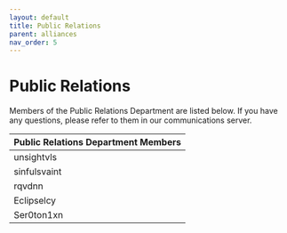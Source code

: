 ```yaml
---
layout: default
title: Public Relations
parent: alliances
nav_order: 5
---
```


# Public Relations
Members of the Public Relations Department are listed below. If you have any questions, please refer to them in our communications server. 

| Public Relations Department Members      | 
|:-------------|
| unsightvls           | 
| sinfulsvaint | 
| rqvdnn           |
| Eclipselcy           |
| Ser0ton1xn | 
